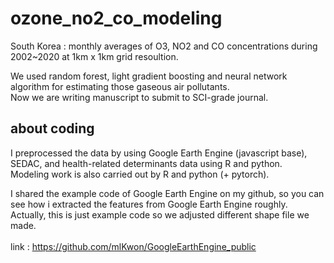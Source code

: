 # ozone_no2_co_modeling
South Korea : monthly averages of O3, NO2 and CO concentrations during 2002~2020 at 1km x 1km grid resoultion.<br>

We used random forest, light gradient boosting and neural network algorithm for estimating those gaseous air pollutants.<br>
Now we are writing manuscript to submit to SCI-grade journal. <b4>

## about coding
I preprocessed the data by using Google Earth Engine (javascript base), SEDAC, and health-related determinants data using R and python. <br>
Modeling work is also carried out by R and python (+ pytorch). <br>

I shared the example code of Google Earth Engine on my github, so you can see how i extracted the features from Google Earth Engine roughly.<br>
Actually, this is just example code so we adjusted different shape file we made.<br><br>
link : https://github.com/mlKwon/GoogleEarthEngine_public
